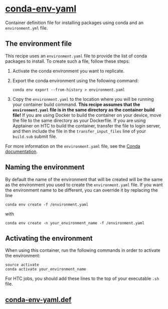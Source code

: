 # [conda-env-yaml](/software/Conda/conda-env-yaml)

Container definition file for installing packages using conda and an `environment.yml` file.

## The environment file

This recipe uses an `environment.yaml` file to provide the list of conda packages to install.
To create such a file, follow these steps:

1. Activate the conda environment you want to replicate.
2. Export the conda environment using the following command:

   ```
   conda env export --from-history > environment.yaml
   ```

3. Copy the `environment.yaml` to the location where you will be running your container build command.
   **This recipe assumes that the `environment.yaml` file is in the same directory as the container build file!**
   If you are using Docker to build the container on your device, move the file to the same directory as your Dockerfile.
   If you are using Apptainer on HTC to build the container, transfer the file to login server, and then include the file in
   the `transfer_input_files` line of your `build.sub` submit file.

For more information on the `environment.yaml` file, see the [Conda documentation](https://conda.io/projects/conda/en/latest/user-guide/tasks/manage-environments.html#exporting-an-environment-file-across-platforms).

## Naming the environment

By default the name of the environment that will be created will be the same as the environment you used to create the `environment.yaml` file.
If you want the environment name to be different, you can override it by replacing the line

```
conda env create -f /environment.yaml
```

with 

```
conda env create -n your_environment_name -f /environment.yaml
```

## Activating the environment

When using this container, run the following commands in order to activate the environment:

```
source activate
conda activate your_environment_name
```

For HTC jobs, you should add these lines to the top of your executable `.sh` file.

## [conda-env-yaml.def](conda-env-yaml.def)


